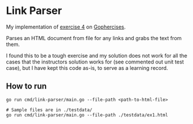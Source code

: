 # Link Parser

My implementation of [exercise 4](https://github.com/gophercises/link) on [Gophercises](https://gophercises.com/).

Parses an HTML document from file for any links and grabs the text from them.

I found this to be a tough exercise and my solution does not work for all the cases that the instructors solution works for (see commented out unit test case), but I have kept this code as-is, to serve as a learning record.  

## How to run

```shell
go run cmd/link-parser/main.go --file-path <path-to-html-file>

# Sample files are in ./testdata/
go run cmd/link-parser/main.go --file-path ./testdata/ex1.html
```